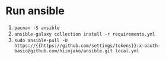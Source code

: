 # Run ansible

1. `pacman -S ansible`
2. `ansible-galaxy collection install -r requirements.yml`
3. `sudo ansible-pull -U https://{{https://github.com/settings/tokens}}:x-oauth-basic@github.com/hiimjako/ansible.git local.yml`
